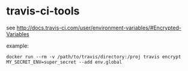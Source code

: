 # travis-ci-tools

see http://docs.travis-ci.com/user/environment-variables/#Encrypted-Variables

example:

    docker run --rm -v /path/to/travis/directory:/proj travis encrypt MY_SECRET_ENV=super_secret --add env.global

